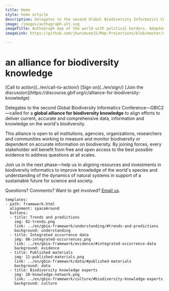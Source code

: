 ```yaml
---
title: Home
style: home article
description: Delegates to the second Global Biodiversity Informatics Conference (GBIC2) called for a global alliance for biodiversity knowledge to align efforts to deliver current, accurate and comprehensive data, information and knowledge on the world's biodiversity. 
image: /images/authagraph-alt.svg
imageTitle: AuthaGraph map of the world with political borders. Adapted from Justin Kunimune, licensed under CC BY-SA 4.0.
imageLink: https://github.com/jkunimune15/Map-Projections/blob/master/output/AuthaGraph.svg

---
```

an alliance for biodiversity knowledge
===================

<p class="buttons">
[Call to action](../en/call-to-action/)
[Sign on](../en/sign/)
[Join the discussion](https://discourse.gbif.org/c/alliance-for-biodiversity-knowledge)
</p>

Delegates to the second Global Biodiversity Informatics Conference—GBIC2—called for a __global alliance for biodiversity knowledge__ to align efforts to deliver current, accurate and comprehensive data, information and knowledge on the world's biodiversity. 

This alliance is open to all institutions, agencies, organizations, researchers and communities working to measure and monitor biodiversity or dependent on accurate information on biodiversity. By joining forces, every stakeholder will benefit from free and open access to the best possible evidence to address questions at all scales.

Join us in the next phase—help us in aligning resources and investments in biodiversity informatics to improve knowledge of the world's species and understanding of the dynamics of natural systems in support of a sustainable future for science and society.

Questions? Comments? Want to get involved? [Email us](mailto:alliance@gbif.org).

<!---
styled custom component
you can have one or more buttons.
alignmenment options: left, center, spaceAround
title: what text should go below the icon
icon options are the ones provided in the icons folder. As of 3 feb 2019 those are: 
link: where to link to
background options: understanding, evidence, data, culture
-->
```styledYaml
templates:
- path: framework.html
  alignment: spaceAround
  buttons:
  - title: Trends and predictions
    img: 02-trends.png
    link: ../en/gbio-framework/understanding/#trends-and-predictions
    background: understanding
  - title: Integrated occurrence data
    img: 08-integrated-occurrences.png
    link: ../en/gbio-framework/evidence/#integrated-occurrence-data
    background: evidence
  - title: Published materials
    img: 11-published-materials.png
    link: ../en/gbio-framework/data/#published-materials
    background: data
  - title: Biodiversity knowledge experts
    img: 20-knowledge-network.png
    link: ../en/gbio-framework/culture/#biodiversity-knowledge-experts
    background: culture
```
